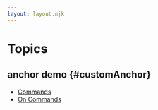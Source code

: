 ```yaml
---
layout: layout.njk
---
```

# Topics

## anchor demo {#customAnchor}

* [Commands](commands)
* [On Commands](commandsv2)
